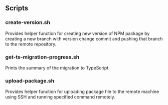 ## Scripts

### create-version.sh

Provides helper function for creating new version of NPM package by creating a new branch with version change commit and pushing that branch to the remote repository.

### get-ts-migration-progress.sh

Prints the summary of the migration to TypeScript.

### upload-package.sh

Provides helper function for uploading package file to the remote machine using SSH and running specified command remotely.
